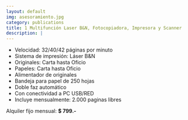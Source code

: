 ```yaml
---
layout: default
img: asesoramiento.jpg
category: publications
title: 1 Multifunción Laser B&N, Fotocopiadora, Impresora y Scanner
description: |
---
```

* Velocidad: 32/40/42 páginas por minuto
* Sistema de impresión: Láser B&N
* Originales: Carta hasta Oficio
* Papeles: Carta hasta Oficio
* Alimentador de originales
* Bandeja para papel de 250 hojas 
* Doble faz automático 
* Con conectividad a PC USB/RED
* Incluye mensualmente: 2.000 paginas libres

Alquiler fijo mensual: **$ 799.-**
